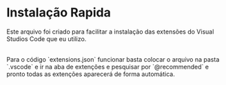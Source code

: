 <h1>Instalação Rapida</h1>
<p>Este arquivo foi criado para facilitar a instalação das extensões do Visual Studios Code que eu utilizo.</p>
<br>
Para o código `extensions.json` funcionar basta colocar o arquivo na pasta `.vscode` e ir na aba de extenções e pesquisar por `@recommended` e pronto todas as extenções aparecerá de forma automática.
